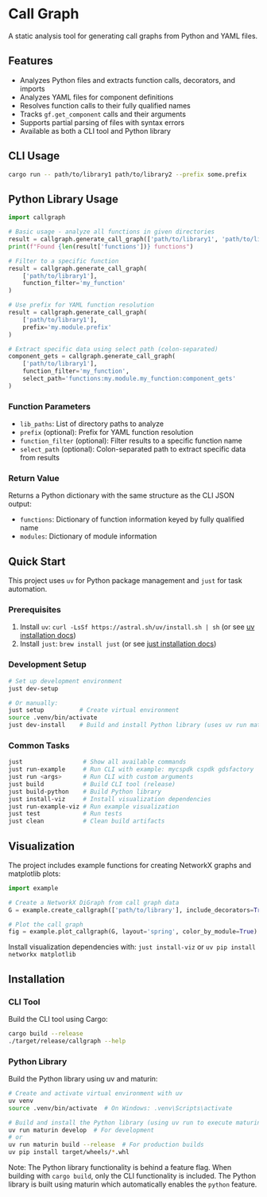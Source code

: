 # Call Graph

A static analysis tool for generating call graphs from Python and YAML files.

## Features

- Analyzes Python files and extracts function calls, decorators, and imports
- Analyzes YAML files for component definitions
- Resolves function calls to their fully qualified names
- Tracks `gf.get_component` calls and their arguments
- Supports partial parsing of files with syntax errors
- Available as both a CLI tool and Python library

## CLI Usage

```bash
cargo run -- path/to/library1 path/to/library2 --prefix some.prefix
```

## Python Library Usage

```python
import callgraph

# Basic usage - analyze all functions in given directories
result = callgraph.generate_call_graph(['path/to/library1', 'path/to/library2'])
print(f"Found {len(result['functions'])} functions")

# Filter to a specific function
result = callgraph.generate_call_graph(
    ['path/to/library1'], 
    function_filter='my_function'
)

# Use prefix for YAML function resolution
result = callgraph.generate_call_graph(
    ['path/to/library1'], 
    prefix='my.module.prefix'
)

# Extract specific data using select path (colon-separated)
component_gets = callgraph.generate_call_graph(
    ['path/to/library1'],
    function_filter='my_function',
    select_path='functions:my.module.my_function:component_gets'
)
```

### Function Parameters

- `lib_paths`: List of directory paths to analyze
- `prefix` (optional): Prefix for YAML function resolution
- `function_filter` (optional): Filter results to a specific function name
- `select_path` (optional): Colon-separated path to extract specific data from results

### Return Value

Returns a Python dictionary with the same structure as the CLI JSON output:
- `functions`: Dictionary of function information keyed by fully qualified name
- `modules`: Dictionary of module information

## Quick Start

This project uses `uv` for Python package management and `just` for task automation. 

### Prerequisites

1. Install `uv`: `curl -LsSf https://astral.sh/uv/install.sh | sh` (or see [uv installation docs](https://docs.astral.sh/uv/getting-started/installation/))
2. Install `just`: `brew install just` (or see [just installation docs](https://just.systems/man/en/))

### Development Setup

```bash
# Set up development environment
just dev-setup

# Or manually:
just setup          # Create virtual environment
source .venv/bin/activate
just dev-install    # Build and install Python library (uses uv run maturin)
```

### Common Tasks

```bash
just                 # Show all available commands
just run-example     # Run CLI with example: mycspdk cspdk gdsfactory
just run <args>      # Run CLI with custom arguments
just build           # Build CLI tool (release)
just build-python    # Build Python library
just install-viz     # Install visualization dependencies
just run-example-viz # Run example visualization
just test            # Run tests
just clean           # Clean build artifacts
```

## Visualization

The project includes example functions for creating NetworkX graphs and matplotlib plots:

```python
import example

# Create a NetworkX DiGraph from call graph data
G = example.create_callgraph(['path/to/library'], include_decorators=True)

# Plot the call graph
fig = example.plot_callgraph(G, layout='spring', color_by_module=True)
```

Install visualization dependencies with: `just install-viz` or `uv pip install networkx matplotlib`

## Installation

### CLI Tool

Build the CLI tool using Cargo:

```bash
cargo build --release
./target/release/callgraph --help
```

### Python Library

Build the Python library using uv and maturin:

```bash
# Create and activate virtual environment with uv
uv venv
source .venv/bin/activate  # On Windows: .venv\Scripts\activate

# Build and install the Python library (using uv run to execute maturin)
uv run maturin develop  # For development
# or
uv run maturin build --release  # For production builds
uv pip install target/wheels/*.whl
```

Note: The Python library functionality is behind a feature flag. When building with `cargo build`, only the CLI functionality is included. The Python library is built using maturin which automatically enables the `python` feature.
